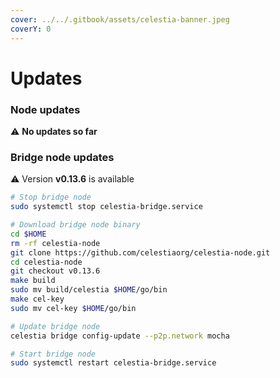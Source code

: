 ```yaml
---
cover: ../../.gitbook/assets/celestia-banner.jpeg
coverY: 0
---
```


# Updates

### Node updates
⚠️ **No updates so far**


### Bridge node updates

⚠️ Version **v0.13.6** is available

```bash
# Stop bridge node
sudo systemctl stop celestia-bridge.service

# Download bridge node binary
cd $HOME 
rm -rf celestia-node 
git clone https://github.com/celestiaorg/celestia-node.git 
cd celestia-node
git checkout v0.13.6
make build
sudo mv build/celestia $HOME/go/bin
make cel-key
sudo mv cel-key $HOME/go/bin

# Update bridge node
celestia bridge config-update --p2p.network mocha

# Start bridge node
sudo systemctl restart celestia-bridge.service
```